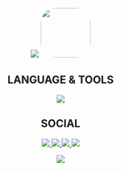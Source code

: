 <style>
    .logo{
        border-radius: 30%;
        width: 100px;
    }
</style>
<p align="center">
    <img src="https://readme-typing-svg.demolab.com?font=Fira+Code&weight=600&size=24&pause=1000&center=true&vCenter=true&width=435&lines=Hi!;I%60m+.NET+Backend+developer"/>
    <img class="logo" src="https://media4.giphy.com/media/v1.Y2lkPTc5MGI3NjExZWpwdWxrdWN2cGZ4dGl0OWVmaWp2NTFvbDJ3ajFuaTkxYWIzbXM3ciZlcD12MV9pbnRlcm5hbF9naWZfYnlfaWQmY3Q9Zw/qyvKbpaYIvBsAW7xKG/giphy.gif">
</p>

## <div align="center">LANGUAGE & TOOLS </div>

<p align="center">
  <a href="https://skillicons.dev">
    <img src="https://skillicons.dev/icons?i=git,kubernetes,docker,net,html,mysql"/>
  </a>
</p>


## <div align="center">SOCIAL</div>
<p align="center">
    <a href="https://x.com/maks8985">
        <img src="https://img.shields.io/badge/-X-090909?style=for-the-badge&logo=X&logoColor=FFFFFF"/>
    </a>
    <a href="https://t.me/maks89855">
        <img src="https://img.shields.io/badge/-Telegram-090909?style=for-the-badge&logo=telegram&logoColor=27A0D9"/>
    </a>
    <a href="https://www.codewars.com/users/maks89855">
        <img src="https://img.shields.io/badge/Codewars-B1361E?style=for-the-badge&logo=Codewars&logoColor=white"/>
    </a>
    <a href="https://leetcode.com/u/maks89855/">
        <img src="https://img.shields.io/badge/-LeetCode-FFA116?style=for-the-badge&logo=LeetCode&logoColor=black"/>
    </a>
</p>

<p align="center">
    <img src="https://komarev.com/ghpvc/?username=maks89855&style=for-the-badge"/>
</p>







